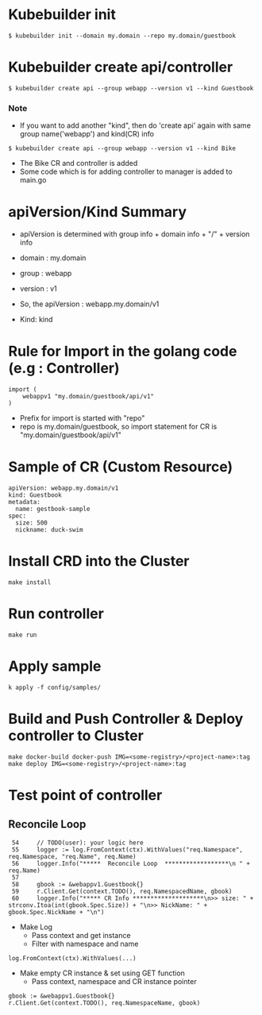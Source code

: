 # Kubebuilder init 
```
$ kubebuilder init --domain my.domain --repo my.domain/guestbook
```

# Kubebuilder create api/controller
```
$ kubebuilder create api --group webapp --version v1 --kind Guestbook
```
### Note
- If you want to add another "kind", then do 'create api' again with same group name('webapp') and kind(CR) info
```
$ kubebuilder create api --group webapp --version v1 --kind Bike
```
- The Bike CR and controller is added
- Some code which is for adding controller to manager is added to main.go 


# apiVersion/Kind Summary
- apiVersion is determined with group info + domain info + "/" + version info
- domain : my.domain
- group  : webapp
- version : v1
- So, the apiVersion : webapp.my.domain/v1

- Kind: kind 

# Rule for Import in the golang code (e.g : Controller)
```
import (
	webappv1 "my.domain/guestbook/api/v1"
)
```
- Prefix for import is started with "repo" 
- repo is my.domain/guestbook, so import statement for CR is "my.domain/guestbook/api/v1" 


# Sample of CR (Custom Resource)
```
apiVersion: webapp.my.domain/v1
kind: Guestbook
metadata:
  name: gestbook-sample
spec:
  size: 500
  nickname: duck-swim
```

# Install CRD into the Cluster
```
make install
```

# Run controller
```
make run
```

# Apply sample
```
k apply -f config/samples/
```

# Build and Push Controller & Deploy controller to Cluster
```
make docker-build docker-push IMG=<some-registry>/<project-name>:tag
make deploy IMG=<some-registry>/<project-name>:tag
```

# Test point of controller
## Reconcile Loop

```
 54     // TODO(user): your logic here
 55     logger := log.FromContext(ctx).WithValues("req.Namespace", req.Namespace, "req.Name", req.Name)
 56     logger.Info("*****  Reconcile Loop  ******************\n " + req.Name)
 57
 58     gbook := &webappv1.Guestbook{}
 59     r.Client.Get(context.TODO(), req.NamespacedName, gbook)
 60     logger.Info("***** CR Info ********************\n>> size: " + strconv.Itoa(int(gbook.Spec.Size)) + "\n>> NickName: " + gbook.Spec.NickName + "\n")
```
- Make Log
	- Pass context and get instance
	- Filter with namespace and name
```
log.FromContext(ctx).WithValues(...)
```
- Make empty CR instance & set using GET function
	- Pass context, namespace and CR instance pointer
```
gbook := &webappv1.Guestbook{}
r.Client.Get(context.TODO(), req.NamespaceName, gbook)
```

